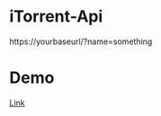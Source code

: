 # iTorrent-Api
https://yourbaseurl/?name=something

# Demo
[Link](https://itor.api-zero.workers.dev/)
